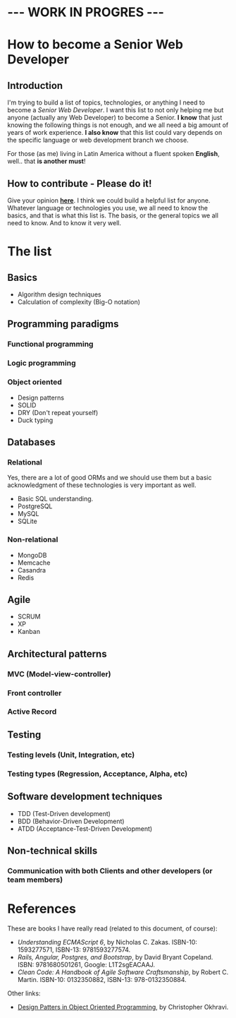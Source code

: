 # --- WORK IN PROGRES ---

# How to become a Senior Web Developer

## Introduction

I'm trying to build a list of topics, technologies, or anything I need to become a *Senior Web Developer*. I want this list to not only helping me but anyone (actually any Web Developer) to become a Senior. **I know** that just knowing the following things is not enough, and we all need a big amount of years of work experience. **I also know** that this list could vary depends on the specific language or web development branch we choose.

For those (as me) living in Latin America without a fluent spoken **English**, well.. that **is another must**!

## How to contribute - Please do it!

Give your opinion [**here**](https://github.com/abelosorio/how-to-become-a-senior-web-developer/issues/1). I think we could build a helpful list for anyone. Whatever language or technologies you use, we all need to know the basics, and that is what this list is. The basis, or the general topics we all need to know. And to know it very well.

# The list

## Basics

  * Algorithm design techniques
  * Calculation of complexity (Big-O notation)

## Programming paradigms

### Functional programming

### Logic programming

### Object oriented

  * Design patterns
  * SOLID
  * DRY (Don't repeat yourself)
  * Duck typing

## Databases

### Relational

Yes, there are a lot of good ORMs and we should use them but a basic acknowledgment of these technologies is very important as well.

  * Basic SQL understanding.
  * PostgreSQL
  * MySQL
  * SQLite

### Non-relational

  * MongoDB
  * Memcache
  * Casandra
  * Redis
  
## Agile

  * SCRUM
  * XP
  * Kanban

## Architectural patterns

### MVC (Model-view-controller)

### Front controller

### Active Record

## Testing

### Testing levels (Unit, Integration, etc)
### Testing types (Regression, Acceptance, Alpha, etc)

## Software development techniques

  * TDD (Test-Driven development)
  * BDD (Behavior-Driven Development)
  * ATDD (Acceptance-Test-Driven Development)

## Non-technical skills

### Communication with both Clients and other developers (or team members)

# References

These are books I have really read (related to this document, of course):

  * *Understanding ECMAScript 6*, by Nicholas C. Zakas. ISBN-10: 1593277571, ISBN-13: 9781593277574.
  * *Rails, Angular, Postgres, and Bootstrap*, by David Bryant Copeland. ISBN: 9781680501261, Google: L1T2sgEACAAJ.
  * *Clean Code: A Handbook of Agile Software Craftsmanship*, by Robert C. Martin. ISBN-10: 0132350882, ISBN-13: 978-0132350884.

Other links:

  * [Design Patters in Object Oriented Programming](https://www.youtube.com/watch?v=v9ejT8FO-7I&list=PLrhzvIcii6GNjpARdnO4ueTUAVR9eMBpc), by Christopher Okhravi.
